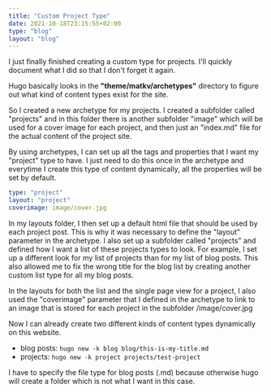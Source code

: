 ```yaml
---
title: "Custom Project Type"
date: 2021-10-18T23:15:55+02:00
type: "blog"
layout: "blog"
---
```


I just finally finished creating a custom type for projects. I'll quickly document what I did so that I don't forget it again.

<!--more-->


Hugo basically looks in the **"theme/matkv/archetypes"** directory to figure out what kind of content types exist for the site.

So I created a new archetype for my projects. I created a subfolder called "projects" and in this folder there is another subfolder "image" which will be used for a cover image for each project, and then just an "index.md" file for the actual content of the project site.

By using archetypes, I can set up all the tags and properties that I want my "project" type to have. I just need to do this once in the archetype and everytime I create this type of content dynamically, all the properties will be set by default.

```yaml
type: "project"
layout: "project"
coverimage: image/cover.jpg
```

In my layouts folder, I then set up a default html file that should be used by each project post. This is why it was necessary to define the "layout" parameter in the archetype. I also set up a subfolder called "projects" and defined how I want a list of these projects types to look. For example, I set up a different look for my list of projects than for my list of blog posts. This also allowed me to fix the wrong title for the blog list by creating another custom list type for all my blog posts.

In the layouts for both the list and the single page view for a project, I also used the "coverimage" parameter that I defined in the archetype to link to an image that is stored for each project in the subfolder /image/cover.jpg

Now I can already create two different kinds of content types dynamically on this website.

* blog posts: ```hugo new -k blog blog/this-is-my-title.md```
* projects: ```hugo new -k project projects/test-project```

I have to specify the file type for blog posts (.md) because otherwise hugo will create a folder which is not what I want in this case.